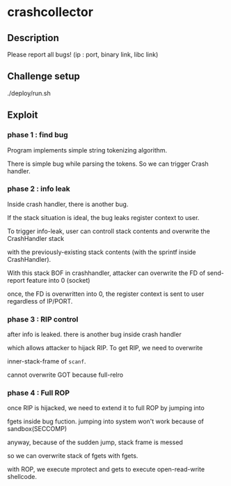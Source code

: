 # crashcollector

## Description
Please report all bugs!
(ip : port, binary link, libc link)

## Challenge setup
./deploy/run.sh

## Exploit

### phase 1 : find bug
Program implements simple string tokenizing algorithm.

There is simple bug while parsing the tokens. So we can trigger Crash handler.


### phase 2 : info leak
Inside crash handler, there is another bug.

If the stack situation is ideal, the bug leaks register context to user.

To trigger info-leak, user can controll stack contents and overwrite the CrashHandler stack

with the previously-existing stack contents (with the sprintf inside CrashHandler).

With this stack BOF in crashhandler, attacker can overwrite the FD of send-report feature into 0 (socket)

once, the FD is overwritten into 0, the register context is sent to user regardless of IP/PORT.


### phase 3 : RIP control
after info is leaked. there is another bug inside crash handler

which allows attacker to hijack RIP. To get RIP, we need to overwrite

inner-stack-frame of `scanf`.

cannot overwrite GOT because full-relro



### phase 4 : Full ROP
once RIP is hijacked, we need to extend it to full ROP by jumping into

fgets inside bug fuction. jumping into system won't work because of sandbox(SECCOMP)

anyway, because of the sudden jump, stack frame is messed

so we can overwrite stack of fgets with fgets.

with ROP, we execute mprotect and gets to execute open-read-write shellcode.


